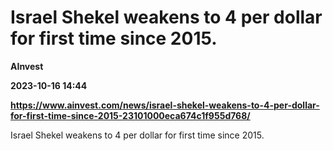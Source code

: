 # Israel Shekel weakens to 4 per dollar for first time since 2015.
**AInvest**

**2023-10-16 14:44**

**https://www.ainvest.com/news/israel-shekel-weakens-to-4-per-dollar-for-first-time-since-2015-23101000eca674c1f955d768/**

Israel Shekel weakens to 4 per dollar for first time since 2015.